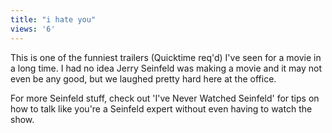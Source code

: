 ```yaml
---
title: "i hate you"
views: '6'
---
```

<p>This is one of the funniest trailers (Quicktime req'd) I've seen for a movie in a long time. I had no idea Jerry Seinfeld was making a movie and it may not even be any good, but we laughed pretty hard here at the office.</p>
<p>For more Seinfeld stuff, check out 'I've Never Watched Seinfeld' for tips on how to talk like you're a Seinfeld expert without even having to watch the show.</p>
